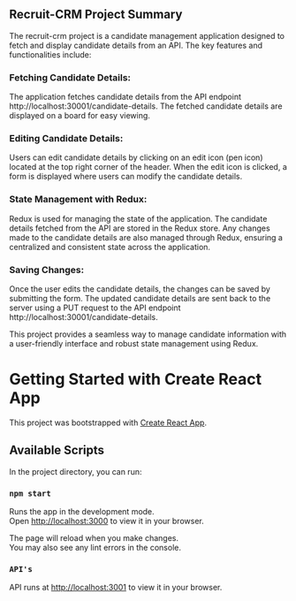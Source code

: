 ## Recruit-CRM Project Summary
The recruit-crm project is a candidate management application designed to fetch and display candidate details from an API. The key features and functionalities include:

### Fetching Candidate Details:

The application fetches candidate details from the API endpoint http://localhost:30001/candidate-details.
The fetched candidate details are displayed on a board for easy viewing.

### Editing Candidate Details:

Users can edit candidate details by clicking on an edit icon (pen icon) located at the top right corner of the header.
When the edit icon is clicked, a form is displayed where users can modify the candidate details.

### State Management with Redux:

Redux is used for managing the state of the application.
The candidate details fetched from the API are stored in the Redux store.
Any changes made to the candidate details are also managed through Redux, ensuring a centralized and consistent state across the application.

### Saving Changes:

Once the user edits the candidate details, the changes can be saved by submitting the form.
The updated candidate details are sent back to the server using a PUT request to the API endpoint http://localhost:30001/candidate-details.


This project provides a seamless way to manage candidate information with a user-friendly interface and robust state management using Redux.

# Getting Started with Create React App

This project was bootstrapped with [Create React App](https://github.com/facebook/create-react-app).

## Available Scripts

In the project directory, you can run:

### `npm start`

Runs the app in the development mode.\
Open [http://localhost:3000](http://localhost:3000) to view it in your browser.

The page will reload when you make changes.\
You may also see any lint errors in the console.


### `API's`

API runs at [http://localhost:3001](http://localhost:3001) to view it in your browser.

